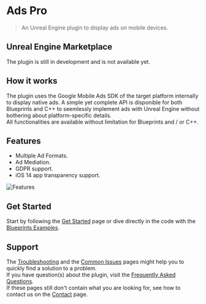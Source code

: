 # Ads Pro

> An Unreal Engine plugin to display ads on mobile devices.

## Unreal Engine Marketplace
The plugin is still in development and is not available yet.  

## How it works
The plugin uses the Google Mobile Ads SDK of the target platform internally to display native ads. A simple yet complete API is disponible for both Blueprints
and C++ to seemlessly implement ads with Unreal Engine without bothering about platform-specific details.  
All functionalities are available without limitation for Blueprints and / or C++.

## Features
- Multiple Ad Formats.
- Ad Mediation.
- GDPR support.
- iOS 14 app transparency support.

![Features](https://github.com/Pandoa/AdsPro/blob/main/_images/Ads.png?raw=true)

## Get Started
Start by following the [Get Started](/getstarted) page or dive directly in the code with the [Blueprints Examples](/blueprintsexamples).

## Support
The [Troubleshooting](/troubleshooting) and the [Common Issues](/commonissues) pages might help you to quickly find a solution to a problem.  
If you have question(s) about the plugin, visit the [Frequently Asked Questions](/frequentlyaskedquestions).  
If these pages still don't contain what you are looking for, see how to contact us on the [Contact](/contact) page.
